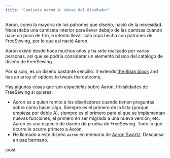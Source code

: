 ```yaml
---
title: "Camiseta Aaron A: Notas del diseñador"
---
```


Aaron, como la mayoría de los patrones que diseño, nació de la necesidad. Necesitaba una camiseta interior para llevar debajo de las camisas cuando hace un poco de frío, e intento llevar sólo ropa hecha con patrones de FreeSewing, por lo que así nació Aaron.

Aaron existe desde hace muchos años y ha sido realizado por varias personas, así que se podría considerar un elemento básico del catálogo de diseño de FreeSewing.

Por sí solo, es un diseño bastante sencillo. It extends [the Brian block](/designs/brian) and has an array of options to tweak the outcome,

Hay algunas cosas que son *especiales* sobre Aaron, trivialidades de FreeSewing si quieres:

- Aaron es a quien remito a los diseñadores cuando tienen preguntas sobre cómo hacer algo. Siempre es el primero de la lista (porque empieza por doble A), siempre es el primero para el que se implementan nuevas funciones, el primero en ser migrado a una nueva versión, etc. Aaron es una especie de diseño de prueba de FreeSewing. Todo lo que ocurre le ocurre primero a Aarón.
- He llamado a este diseño `aaron` en memoria de [Aaron Swartz](https://en.wikipedia.org/wiki/Aaron_Swartz). Descansa en paz hermano.

joost
